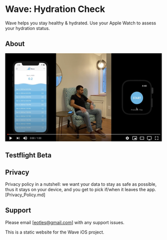 # Wave: Hydration Check

Wave helps you stay healthy & hydrated. Use your Apple Watch to assess your hydration status.


## About

[![Wave Intro](Wave_Intro_Thumbnail.png)](https://youtu.be/lZIYXQqtuIQ "Wave Intro - Click to Watch!")

## Testflight Beta


## Privacy
Privacy policy in a nutshell: we want your data to stay as safe as possible, thus it stays on your device, and you get to pick if/when it leaves the app.
[Privacy_Policy.md]


## Support
Please email [eotles@gmail.com] with any support issues.

This is a static website for the Wave iOS project.
